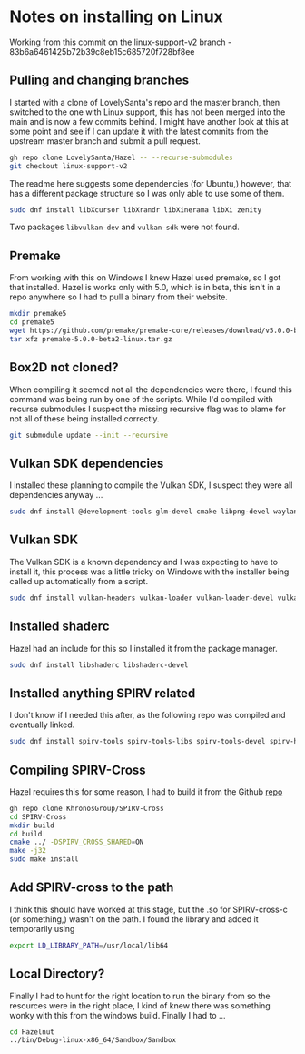 # Notes on installing on Linux #

<!-- Note to self 
I got this working from LovelySanta's branch, I think I should check the version on the Hazel main page too and consider trying to pull the changes from the master into this branch. I could also test if the branch is present on my clone with a view to being able to work on it on Linux or Windows. 
-->


Working from this commit on the linux-support-v2 branch - 83b6a6461425b72b39c8eb15c685720f728bf8ee

## Pulling and changing branches ##

I started with a clone of LovelySanta's repo and the master branch, then switched to the one with Linux support, this has not been merged into the main and is now a few commits behind.  I might have another look at this at some point and see if I can update it with the latest commits from the upstream master branch and submit a pull request. 

```bash
gh repo clone LovelySanta/Hazel -- --recurse-submodules
git checkout linux-support-v2
```

The readme here suggests some dependencies (for Ubuntu,) however, that has a different package structure so I was only able to use some of them. 

```bash
sudo dnf install libXcursor libXrandr libXinerama libXi zenity 
```

Two packages ```libvulkan-dev``` and  ```vulkan-sdk``` were not found. 

## Premake ##

From working with this on Windows I knew Hazel used premake, so I got that installed.  Hazel is works only with 5.0, which is in beta, this isn't in a repo anywhere so I had to pull a binary from their website. 

```bash 
mkdir premake5
cd premake5
wget https://github.com/premake/premake-core/releases/download/v5.0.0-beta2/premake-5.0.0-beta2-linux.tar.gz
tar xfz premake-5.0.0-beta2-linux.tar.gz
```

## Box2D not cloned? ##

When compiling it seemed not all the dependencies were there, I found this command was being run by one of the scripts.  While I'd compiled with recurse submodules I suspect the missing recursive flag was to blame for not all of these being installed correctly.  

```bash
git submodule update --init --recursive
```

## Vulkan SDK dependencies ##

I installed these planning to compile the Vulkan SDK, I suspect they were all dependencies anyway ...

```bash 
sudo dnf install @development-tools glm-devel cmake libpng-devel wayland-devel libpciaccess-devel libX11-devel libXpresent libxcb xcb-util libxcb-devel libXrandr-devel xcb-util-keysyms-devel xcb-util-wm-devel python3 git lz4-devel libzstd-devel python3-distutils-extra qt gcc-g++ wayland-protocols-devel ninja-build python3-jsonschema qt5-qtbase-devel
```

## Vulkan SDK ##

The Vulkan SDK is a known dependency and I was expecting to have to install it, this process was a little tricky on Windows with the installer being called up automatically from a script. 

```bash 
sudo dnf install vulkan-headers vulkan-loader vulkan-loader-devel vulkan-tools vulkan-validation-layers vulkan-validation-layers-devel
```

## Installed shaderc ##

Hazel had an include for this so I installed it from the package manager. 

```bash 
sudo dnf install libshaderc libshaderc-devel
```

## Installed anything SPIRV related ##

I don't know if I needed this after, as the following repo was compiled and eventually linked. 

```bash
sudo dnf install spirv-tools spirv-tools-libs spirv-tools-devel spirv-headers-devel
```

## Compiling SPIRV-Cross ##

Hazel requires this for some reason, I had to build it from the Github [repo](https://github.com/KhronosGroup/SPIRV-Cross)

```bash
gh repo clone KhronosGroup/SPIRV-Cross
cd SPIRV-Cross
mkdir build
cd build
cmake ../ -DSPIRV_CROSS_SHARED=ON
make -j32
sudo make install
```

## Add SPIRV-cross to the path ##

I think this should have worked at this stage, but the .so for SPIRV-cross-c (or something,) wasn't on the path.  I found the library and added it temporarily using

```bash
export LD_LIBRARY_PATH=/usr/local/lib64
```

## Local Directory? ##

Finally I had to hunt for the right location to run the binary from so the resources were in the right place, I kind of knew there was something wonky with this from the windows build.  Finally I had to ...

```bash
cd Hazelnut
../bin/Debug-linux-x86_64/Sandbox/Sandbox
```


